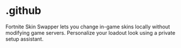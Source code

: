 # .github
Fortnite Skin Swapper lets you change in-game skins locally without modifying game servers. Personalize your loadout look using a private setup assistant.
